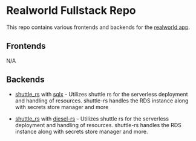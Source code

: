 # Realworld Fullstack Repo

This repo contains various frontends and backends for the [realworld app](https://realworld-docs.netlify.app/).

## Frontends

N/A

## Backends

- [shuttle_rs](https://www.shuttle.rs/) with [sqlx](https://github.com/jmoiron/sqlx) - Utilizes shuttle rs for the serverless deployment and
  handling of resources. shuttle-rs handles the RDS instance along with secrets store manager and more

- [shuttle_rs](https://www.shuttle.rs/) with [diesel-rs](https://github.com/diesel-rs/diesel) - Utilizes shuttle rs for the serverless deployment and
  handling of resources. shuttle-rs handles the RDS instance along with secrets store manager and more.
